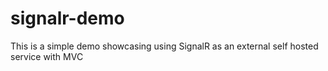 # signalr-demo
This is a simple demo showcasing using SignalR as an external self hosted service with MVC 
